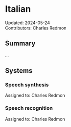# Italian

Updated: 2024-05-24  
Contributors: Charles Redmon  

## Summary

...

## Systems

### Speech synthesis
Assigned to: Charles Redmon  


### Speech recognition
Assigned to: Charles Redmon  

